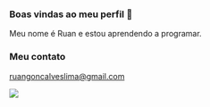 ### Boas vindas ao meu perfil  👋


Meu nome é Ruan e estou aprendendo a programar.

### Meu contato 

ruangoncalveslima@gmail.com

![](https://tenor.com/pt-PT/view/the-office-michael-scott-steve-carrell-unamused-meh-gif-16391448)
